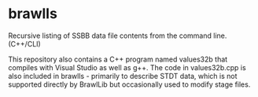 brawlls
=======

Recursive listing of SSBB data file contents from the command line. (C++/CLI)

This repository also contains a C++ program named values32b that compiles with Visual Studio as well as g++. The code in values32b.cpp is also included in brawlls - primarily to describe STDT data, which is not supported directly by BrawlLib but occasionally used to modify stage files.

